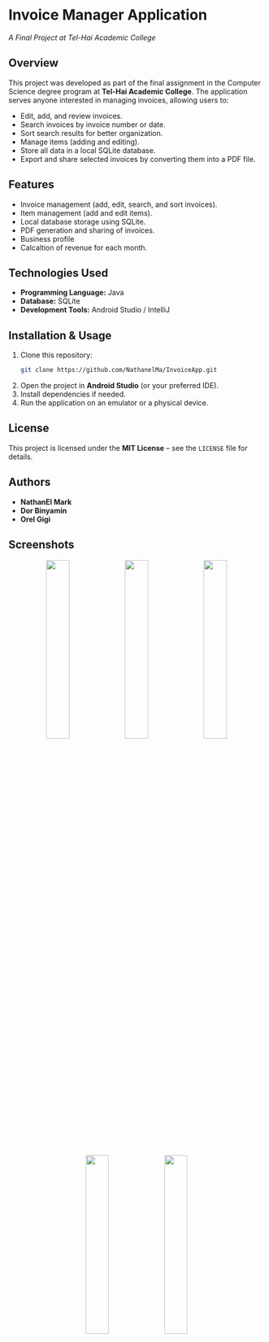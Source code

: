 # **Invoice Manager Application**
_A Final Project at Tel-Hai Academic College_

## **Overview**
This project was developed as part of the final assignment in the Computer Science degree program at **Tel-Hai Academic College**. The application serves anyone interested in managing invoices, allowing users to:
- Edit, add, and review invoices.
- Search invoices by invoice number or date.
- Sort search results for better organization.
- Manage items (adding and editing).
- Store all data in a local SQLite database.
- Export and share selected invoices by converting them into a PDF file.

## **Features**
-  Invoice management (add, edit, search, and sort invoices).
-  Item management (add and edit items).
-  Local database storage using SQLite.
-  PDF generation and sharing of invoices.
-  Business profile
-  Calcaltion of revenue for each month.

## **Technologies Used**
- **Programming Language:** Java
- **Database:** SQLite
- **Development Tools:** Android Studio / IntelliJ
## **Installation & Usage**
1. Clone this repository:
   ```sh
   git clone https://github.com/NathanelMa/InvoiceApp.git
   ```
2. Open the project in **Android Studio** (or your preferred IDE).
3. Install dependencies if needed.
4. Run the application on an emulator or a physical device.

## **License**
This project is licensed under the **MIT License** – see the `LICENSE` file for details.

## **Authors**
- **NathanEl Mark**
- **Dor Binyamin**
- **Orel Gigi**
  
## **Screenshots**
<p align="center">
   <img src="https://github.com/user-attachments/assets/17742b5f-ddd4-4b5b-8734-6c1ffd168679" width="30%" />
   <img src="https://github.com/user-attachments/assets/34d096a3-d6f2-408e-8beb-b851f8fb942b" width="30%" />
   <img src="https://github.com/user-attachments/assets/ff4e7e74-fdf5-466a-8a66-f08c821bd528" width="30%" />
   <img src="https://github.com/user-attachments/assets/cffbcbb5-99bb-4f2f-b0da-52cd2d6f9f89" width="30%" />
   <img src="https://github.com/user-attachments/assets/aa06e473-2801-4105-bdf1-0fd81390381e" width="30%" />
</p>
